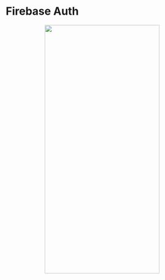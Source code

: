 # Firebase Auth
<p align="center">
<img src="https://docs.google.com/uc?id=1EPtbun0HCkU7ItHw2kSdnjuqKWsP1-DG" height="649" width="300">
</p>

```dart

```

